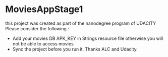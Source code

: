 # MoviesAppStage1
this project was created as part of the nanodegree program of UDACITY
Please consider the following :
- Add your movies DB APK_KEY in Strings resource file otherwise you will not be able to access movies
- Sync the project before you run it.
Thanks ALC and Udacity.

